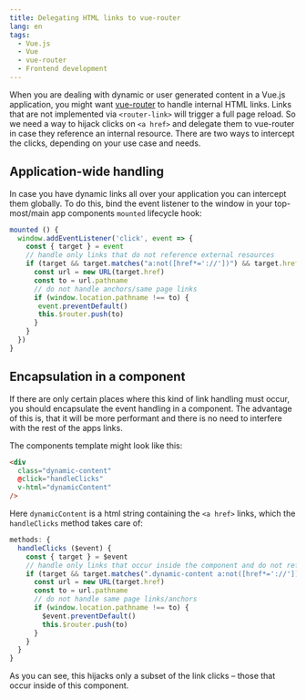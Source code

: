 ```yaml
---
title: Delegating HTML links to vue-router
lang: en
tags:
  - Vue.js
  - Vue
  - vue-router
  - Frontend development
---
```


When you are dealing with dynamic or user generated content in a Vue.js application, you might want [vue-router](https://router.vuejs.org/) to handle internal HTML links.
Links that are not implemented via `<router-link>` will trigger a full page reload. So we need a way to hijack clicks on `<a href>` and delegate them to vue-router in case they reference an internal resource.
There are two ways to intercept the clicks, depending on your use case and needs.

## Application-wide handling

In case you have dynamic links all over your application you can intercept them globally.
To do this, bind the event listener to the window in your top-most/main app components `mounted` lifecycle hook:

```javascript
mounted () {
  window.addEventListener('click', event => {
    const { target } = event
    // handle only links that do not reference external resources
    if (target && target.matches("a:not([href*='://'])") && target.href) {
      const url = new URL(target.href)
      const to = url.pathname
      // do not handle anchors/same page links
      if (window.location.pathname !== to) {
       event.preventDefault()
       this.$router.push(to)
      }
    }
  })
}
```

## Encapsulation in a component

If there are only certain places where this kind of link handling must occur, you should encapsulate the event handling in a component.
The advantage of this is, that it will be more performant and there is no need to interfere with the rest of the apps links.

The components template might look like this:

```html
<div
  class="dynamic-content"
  @click="handleClicks"
  v-html="dynamicContent"
/>
```

Here `dynamicContent` is a html string containing the `<a href>` links, which the `handleClicks` method takes care of:

```javascript
methods: {
  handleClicks ($event) {
    const { target } = $event
    // handle only links that occur inside the component and do not reference external resources
    if (target && target.matches(".dynamic-content a:not([href*='://'])") && target.href) {
      const url = new URL(target.href)
      const to = url.pathname
      // do not handle same page links/anchors
      if (window.location.pathname !== to) {
        $event.preventDefault()
        this.$router.push(to)
      }
    }
  }
}
```

As you can see, this hijacks only a subset of the link clicks – those that occur inside of this component.
